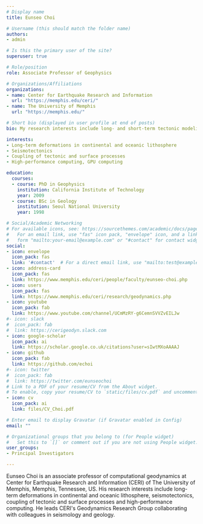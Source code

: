 ```yaml
---
# Display name
title: Eunseo Choi

# Username (this should match the folder name)
authors:
- admin

# Is this the primary user of the site?
superuser: true

# Role/position
role: Associate Professor of Geophysics

# Organizations/Affiliations
organizations:
- name: Center for Earthquake Research and Information
  url: "https://memphis.edu/ceri/"
- name: The University of Memphis
  url: "https://memphis.edu/"  

# Short bio (displayed in user profile at end of posts)
bio: My research interests include long- and short-term tectonic modeling and seismotectonics.

interests:
- Long-term deformations in continental and oceanic lithosphere
- Seismotectonics
- Coupling of tectonic and surface processes
- High-performance computing, GPU computing

education:
  courses:
  - course: PhD in Geophysics
    institution: California Institute of Technology
    year: 2009
  - course: BSc in Geology
    institution: Seoul National University
    year: 1998

# Social/Academic Networking
# For available icons, see: https://sourcethemes.com/academic/docs/page-builder/#icons
#   For an email link, use "fas" icon pack, "envelope" icon, and a link in the
#   form "mailto:your-email@example.com" or "#contact" for contact widget.
social:
- icon: envelope
  icon_pack: fas
  link: '#contact'  # For a direct email link, use "mailto:test@example.org".
- icon: address-card
  icon_pack: fas
  link: https://www.memphis.edu/ceri/people/faculty/eunseo-choi.php
- icon: users
  icon_pack: fas
  link: https://www.memphis.edu/ceri/research/geodynamics.php
- icon: youtube
  icon_pack: fab
  link: https://www.youtube.com/channel/UCmMzRY-g6CemnSVVZvEILJw
#- icon: slack
#  icon_pack: fab
#  link: https://cerigeodyn.slack.com
- icon: google-scholar
  icon_pack: ai
  link: https://scholar.google.co.uk/citations?user=sIwtMXoAAAAJ
- icon: github
  icon_pack: fab
  link: https://github.com/echoi
#- icon: twitter
#  icon_pack: fab
#  link: https://twitter.com/eunseochoi  
# Link to a PDF of your resume/CV from the About widget.
# To enable, copy your resume/CV to `static/files/cv.pdf` and uncomment the lines below.
- icon: cv
  icon_pack: ai
  link: files/CV_Choi.pdf

# Enter email to display Gravatar (if Gravatar enabled in Config)
email: ""

# Organizational groups that you belong to (for People widget)
#   Set this to `[]` or comment out if you are not using People widget.
user_groups:
- Principal Investigators 

---
```


Eunseo Choi is an associate professor of computational geodynamics at Center for Earthquake Research and Information (CERI) of The University of Memphis, Memphis, Tennessee, US. His research interests include long-term deformations in continental and oceanic lithosphere, seismotectonics, coupling of tectonic and surface processes and high-performance computing. He leads CERI's Geodynamics Research Group collaborating with colleagues in seismology and geology.

